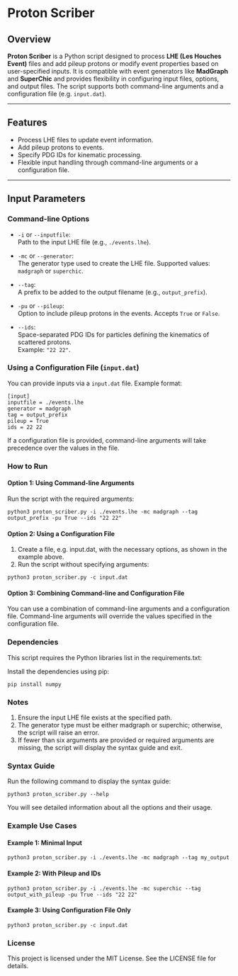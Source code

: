 # Proton Scriber

## Overview

**Proton Scriber** is a Python script designed to process **LHE (Les Houches Event)** files and add pileup protons or modify event properties based on user-specified inputs. It is compatible with event generators like **MadGraph** and **SuperChic** and provides flexibility in configuring input files, options, and output files. The script supports both command-line arguments and a configuration file (e.g. `input.dat`).

---

## Features

- Process LHE files to update event information.
- Add pileup protons to events.
- Specify PDG IDs for kinematic processing.
- Flexible input handling through command-line arguments or a configuration file.

---

## Input Parameters

### Command-line Options

- `-i` or `--inputfile`:  
  Path to the input LHE file (e.g., `./events.lhe`).

- `-mc` or `--generator`:  
  The generator type used to create the LHE file. Supported values: `madgraph` or `superchic`.

- `--tag`:  
  A prefix to be added to the output filename (e.g., `output_prefix`).

- `-pu` or `--pileup`:  
  Option to include pileup protons in the events. Accepts `True` or `False`.

- `--ids`:  
  Space-separated PDG IDs for particles defining the kinematics of scattered protons.  
  Example: `"22 22"`.

### Using a Configuration File (`input.dat`)

You can provide inputs via a `input.dat` file. Example format:

```dat
[input]
inputfile = ./events.lhe
generator = madgraph
tag = output_prefix
pileup = True
ids = 22 22
```

If a configuration file is provided, command-line arguments will take precedence over the values in the file.

### How to Run

#### Option 1: Using Command-line Arguments

Run the script with the required arguments:

```
python3 proton_scriber.py -i ./events.lhe -mc madgraph --tag output_prefix -pu True --ids "22 22"
```

#### Option 2: Using a Configuration File

1.	Create a file, e.g. input.dat,  with the necessary options, as shown in the example above.
2.	Run the script without specifying arguments:

```
python3 proton_scriber.py -c input.dat
```

#### Option 3: Combining Command-line and Configuration File

You can use a combination of command-line arguments and a configuration file. Command-line arguments will override the values specified in the configuration file.

### Dependencies

This script requires the Python libraries list in the requirements.txt:

Install the dependencies using pip:

```
pip install numpy
```

### Notes

1.	Ensure the input LHE file exists at the specified path.
2.	The generator type must be either madgraph or superchic; otherwise, the script will raise an error.
3.	If fewer than six arguments are provided or required arguments are missing, the script will display the syntax guide and exit.

### Syntax Guide

Run the following command to display the syntax guide:

```
python3 proton_scriber.py --help
```

You will see detailed information about all the options and their usage.

### Example Use Cases

#### Example 1: Minimal Input

```
python3 proton_scriber.py -i ./events.lhe -mc madgraph --tag my_output
```

#### Example 2: With Pileup and IDs

```
python3 proton_scriber.py -i ./events.lhe -mc superchic --tag output_with_pileup -pu True --ids "22 22"
```

#### Example 3: Using Configuration File Only

```
python3 proton_scriber.py -c input.dat
```

### License

This project is licensed under the MIT License. See the LICENSE file for details.




